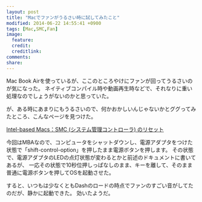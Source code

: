 ```yaml
---
layout: post
title: "Macでファンがうるさい時に試してみたこと"
modified: 2014-06-22 14:55:41 +0900
tags: [Mac,SMC,Fan]
image:
  feature:
  credit:
  creditlink:
comments:
share:
---
```


Mac Book Airを使っているが、ここのところやけにファンが回ってうるさいのが気になった。
ネイティブコンパイル時や動画再生時などで、それなりに重い処理なのでしょうがないのかと思っていた。

が、ある時にあまりにもうるさいので、何かおかしいんじゃないかとググってみたところ、こんなページを見つけた。

[Intel-based Macs：SMC (システム管理コントローラ) のリセット](http://support.apple.com/kb/ht3964?viewlocale=ja_JP)

今回はMBAなので、コンピュータをシャットダウンし、電源アダプタをつけた状態で「shift-control-option」を押したまま電源ボタンを押します。
その状態で、電源アダプタのLEDの点灯状態が変わるとかと前述のドキュメントに書いてあるが、
一応その状態で10秒位押しっぱなしのまま、キーを離して、そのまま普通に電源ボタンを押してOSを起動させた。

すると、いつもは少なくともDashのロードの時点でファンのすごい音がしてたのだが、静かに起動できた。
効いたようだ。